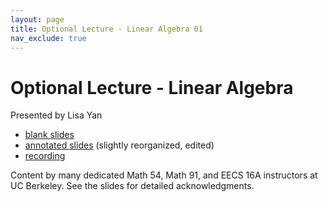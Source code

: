 ```yaml
---
layout: page
title: Optional Lecture - Linear Algebra 01
nav_exclude: true
---
```


# Optional Lecture - Linear Algebra

Presented by Lisa Yan

- [blank slides](https://drive.google.com/file/d/1CVB6C1r0zR3VxK8SbjhbJro83TrWi8C2/view?usp=share_link)
- [annotated slides](https://drive.google.com/file/d/1yMVfT-ue621rnsYkzWXwbtoQiMfHThG7/view?usp=share_link) (slightly reorganized, edited)
- [recording](https://youtu.be/2FClASVpS2Q)

Content by many dedicated Math 54, Math 91, and EECS 16A instructors at UC Berkeley. See the slides for detailed acknowledgments.

